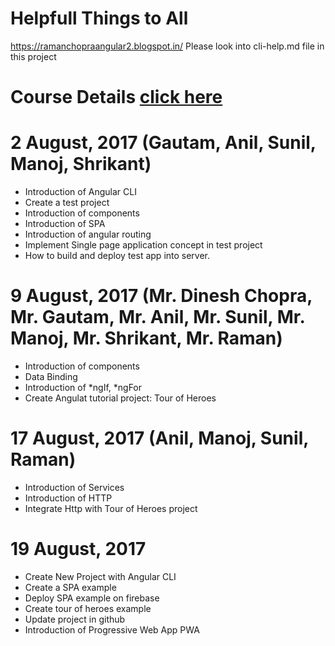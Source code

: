 # Helpfull Things to All
  https://ramanchopraangular2.blogspot.in/ 
  Please look into cli-help.md file in this project

# Course Details [click here](https://github.com/DineshChopra/AngularNinja/blob/master/course-details.md)
  
# 2 August, 2017 (Gautam, Anil, Sunil, Manoj, Shrikant)
* Introduction of Angular CLI
* Create a test project
* Introduction of components
* Introduction of SPA
* Introduction of angular routing
* Implement Single page application concept in test project
* How to build and deploy test app into server.

# 9 August, 2017 (Mr. Dinesh Chopra, Mr. Gautam, Mr. Anil, Mr. Sunil, Mr. Manoj, Mr. Shrikant, Mr. Raman)
* Introduction of components
* Data Binding
* Introduction of *ngIf, *ngFor
* Create Angulat tutorial project: Tour of Heroes

# 17 August, 2017 (Anil, Manoj, Sunil, Raman)
* Introduction of Services
* Introduction of HTTP
* Integrate Http with Tour of Heroes project

# 19 August, 2017
* Create New Project with Angular CLI
* Create a SPA example
* Deploy SPA example on firebase
* Create tour of heroes example
* Update project in github
* Introduction of Progressive Web App PWA
